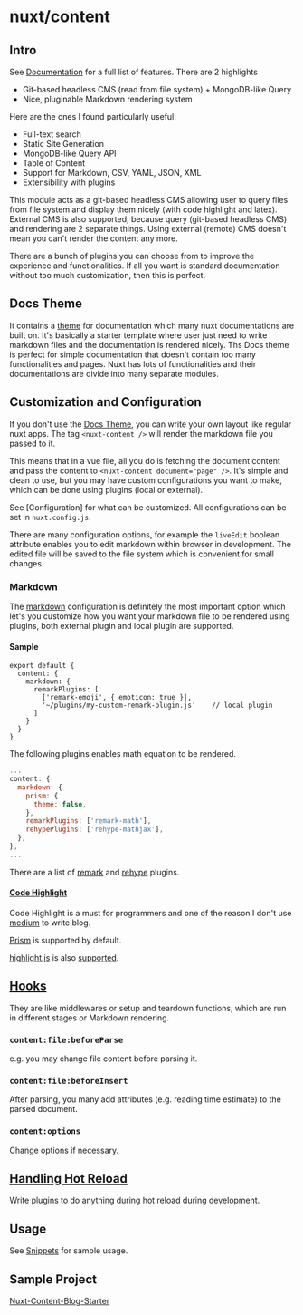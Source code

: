 # nuxt/content

## Intro
See [Documentation](https://content.nuxtjs.org/) for a full list of features.
There are 2 highlights
- Git-based headless CMS (read from file system) + MongoDB-like Query
- Nice, pluginable Markdown rendering system

Here are the ones I found particularly useful:
- Full-text search
- Static Site Generation
- MongoDB-like Query API
- Table of Content
- Support for Markdown, CSV, YAML, JSON, XML
- Extensibility with plugins

This module acts as a git-based headless CMS allowing user to query files from file system and display them nicely (with code highlight and latex). External CMS is also supported, because query (git-based headless CMS) and rendering are 2 separate things. Using external (remote) CMS doesn't mean you can't render the content any more. 

There are a bunch of plugins you can choose from to improve the experience and functionalities. If all you want is standard documentation without too much customization, then this is perfect.

## Docs Theme
It contains a [theme](https://content.nuxtjs.org/themes/docs) for documentation which many nuxt documentations are built on. It's basically a starter template where user just need to write markdown files and the documentation is rendered nicely. Ths Docs theme is perfect for simple documentation that doesn't contain too many functionalities and pages. Nuxt has lots of functionalities and their documentations are divide into many separate modules.

## Customization and Configuration
If you don't use the [Docs Theme](https://content.nuxtjs.org/themes/docs), you can write your own layout like regular nuxt apps. The tag `<nuxt-content />` will render the markdown file you passed to it.

This means that in a vue file, all you do is fetching the document content and pass the content to `<nuxt-content document="page" />`. It's simple and clean to use, but you may have custom configurations you want to make, which can be done using plugins (local or external).

See [Configuration] for what can be customized. All configurations can be set in `nuxt.config.js`.

There are many configuration options, for example the `liveEdit` boolean attribute enables you to edit markdown within browser in development. The edited file will be saved to the file system which is convenient for small changes.

### Markdown
The [markdown](https://content.nuxtjs.org/configuration#markdown) configuration is definitely the most important option which let's you customize how you want your markdown file to be rendered using plugins, both external plugin and local plugin are supported.

#### Sample
```js[nuxt.config.js]
export default {
  content: {
    markdown: {
      remarkPlugins: [
		['remark-emoji', { emoticon: true }],
        '~/plugins/my-custom-remark-plugin.js'    // local plugin
      ]
    }
  }
}
```
The following plugins enables math equation to be rendered.
```js
...
content: {
  markdown: {
    prism: {
      theme: false,
    },
    remarkPlugins: ['remark-math'],
    rehypePlugins: ['rehype-mathjax'],
  },
},
...
```

There are a list of [remark](https://github.com/remarkjs/remark/blob/main/doc/plugins.md#list-of-plugins) and [rehype](https://github.com/rehypejs/rehype/blob/main/doc/plugins.md#list-of-plugins) plugins.

#### [Code Highlight](https://content.nuxtjs.org/configuration#markdownprismtheme)
Code Highlight is a must for programmers and one of the reason I don't use [medium](https://medium.com/) to write blog.

[Prism](https://prismjs.com/) is supported by default.

[highlight.js](https://highlightjs.org/) is also [supported](https://content.nuxtjs.org/configuration#markdownhighlighter).


## [Hooks](https://content.nuxtjs.org/advanced#hooks)
They are like middlewares or setup and teardown functions, which are run in different stages or Markdown rendering. 
### `content:file:beforeParse`
e.g. you may change file content before parsing it.
### `content:file:beforeInsert`
After parsing, you many add attributes (e.g. reading time estimate) to the parsed document.
### `content:options`
Change options if necessary.

## [Handling Hot Reload](https://content.nuxtjs.org/advanced#handling-hot-reload)
Write plugins to do anything during hot reload during development.


## Usage
See [Snippets](https://content.nuxtjs.org/snippets) for sample usage.

## Sample Project

[Nuxt-Content-Blog-Starter](https://github.com/TannerGilbert/Nuxt-Content-Blog-Starter)
